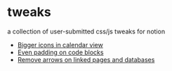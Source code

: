 # tweaks
a collection of user-submitted css/js tweaks for notion

* [Bigger icons in calendar view](bigger%20icons%20in%20calendar%20view.md)
* [Even padding on code blocks](even%20padding%20on%20code%20blocks.md)
* [Remove arrows on linked pages and databases](remove%20arrows%20on%20linked%20pages%20and%20databases.md)